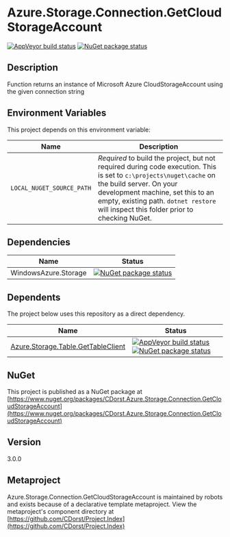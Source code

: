 # Azure.Storage.Connection.GetCloudStorageAccount

[![AppVeyor build status](https://img.shields.io/appveyor/ci/cdorst/azure-storage-connection-getcloudstorageaccount.svg?label=AppVeyor&style=for-the-badge)](https://ci.appveyor.com/project/cdorst/azure-storage-connection-getcloudstorageaccount)
[![NuGet package status](https://img.shields.io/nuget/v/CDorst.Azure.Storage.Connection.GetCloudStorageAccount.svg?label=NuGet&style=for-the-badge)](https://www.nuget.org/packages/CDorst.Azure.Storage.Connection.GetCloudStorageAccount)

## Description

Function returns an instance of Microsoft Azure CloudStorageAccount using the given connection string

## Environment Variables

This project depends on this environment variable:

Name | Description
---- | -----------
`LOCAL_NUGET_SOURCE_PATH` | *Required* to build the project, but not required during code execution. This is set to `c:\projects\nuget\cache` on the build server. On your development machine, set this to an empty, existing path. `dotnet restore` will inspect this folder prior to checking NuGet.

## Dependencies

Name | Status
---- | ------
WindowsAzure.Storage | [![NuGet package status](https://img.shields.io/nuget/v/WindowsAzure.Storage.svg?label=NuGet&style=flat-square)](https://www.nuget.org/packages/WindowsAzure.Storage)

## Dependents

The project below uses this repository as a direct dependency.

Name | Status
---- | ------
[Azure.Storage.Table.GetTableClient](https://github.com/CDorst./Azure.Storage.Table.GetTableClient) | [![AppVeyor build status](https://img.shields.io/appveyor/ci/cdorst./azure-storage-table-gettableclient.svg?label=AppVeyor&style=flat-square)](https://ci.appveyor.com/project/cdorst./azure-storage-table-gettableclient) [![NuGet package status](https://img.shields.io/nuget/v/CDorst..Azure.Storage.Table.GetTableClient.svg?label=NuGet&style=flat-square)](https://www.nuget.org/packages/CDorst..Azure.Storage.Table.GetTableClient)

## NuGet


This project is published as a NuGet package at [https://www.nuget.org/packages/CDorst.Azure.Storage.Connection.GetCloudStorageAccount](https://www.nuget.org/packages/CDorst.Azure.Storage.Connection.GetCloudStorageAccount)

## Version

3.0.0

## Metaproject

Azure.Storage.Connection.GetCloudStorageAccount is maintained by robots and exists because of a declarative template metaproject. View the metaproject's component directory at [https://github.com/CDorst/Project.Index](https://github.com/CDorst/Project.Index)

